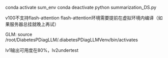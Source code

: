conda activate sum_env
conda deactivate
python summarization_DS.py

v100不支持flash-attention
flash-attention环境需要提前在虚拟环境内编译（如果服务器总挂就晚上再试）

GLM:
source /root/DiabetesPDiagLLM/.diabetesPDiagLLMVenv/bin/activates

lv1输出可用度在80%，lv2undertest
